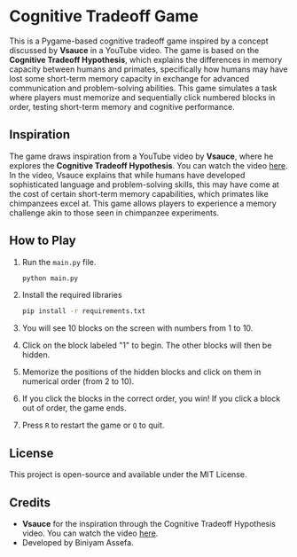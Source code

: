 # Cognitive Tradeoff Game

This is a Pygame-based cognitive tradeoff game inspired by a concept discussed by **Vsauce** in a YouTube video. The game is based on the **Cognitive Tradeoff Hypothesis**, which explains the differences in memory capacity between humans and primates, specifically how humans may have lost some short-term memory capacity in exchange for advanced communication and problem-solving abilities. This game simulates a task where players must memorize and sequentially click numbered blocks in order, testing short-term memory and cognitive performance.

## Inspiration

The game draws inspiration from a YouTube video by **Vsauce**, where he explores the **Cognitive Tradeoff Hypothesis**. You can watch the video [here](https://www.youtube.com/watch?v=ktkjUjcZid0&pp=ygUdY29nbml0aXZlIHRyYWRlb2ZmIGh5cG90aGVzaXM%3D). In the video, Vsauce explains that while humans have developed sophisticated language and problem-solving skills, this may have come at the cost of certain short-term memory capabilities, which primates like chimpanzees excel at. This game allows players to experience a memory challenge akin to those seen in chimpanzee experiments.

## How to Play

1. Run the `main.py` file.

    ```bash
    python main.py
    ```

2. Install the required libraries

    ```bash
    pip install -r requirements.txt
    ```

3. You will see 10 blocks on the screen with numbers from 1 to 10.

3. Click on the block labeled "1" to begin. The other blocks will then be hidden.

4. Memorize the positions of the hidden blocks and click on them in numerical order (from 2 to 10).

5. If you click the blocks in the correct order, you win! If you click a block out of order, the game ends.

6. Press `R` to restart the game or `Q` to quit.


## License

This project is open-source and available under the MIT License.

## Credits

- **Vsauce** for the inspiration through the Cognitive Tradeoff Hypothesis video. You can watch the video [here](https://www.youtube.com/watch?v=ktkjUjcZid0&pp=ygUdY29nbml0aXZlIHRyYWRlb2ZmIGh5cG90aGVzaXM%3D).
- Developed by Biniyam Assefa.
